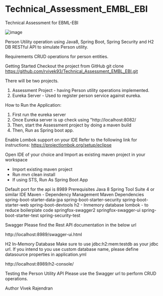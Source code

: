 # Technical_Assessment_EMBL_EBI
Technical Assessment for EBML-EBI

![image](https://user-images.githubusercontent.com/67907069/110125720-a55b2d00-7de9-11eb-85ae-ea73758acaab.png)


Person Utility operation using Java8, Spring Boot, Spring Security and H2 DB
RESTful API to simulate Person utility.

Requirements
CRUD operations for person entities.

Getting Started
Checkout the project from GitHub
git clone https://github.com/rvivek93/Technical_Assessment_EMBL_EBI.git

There will be two projects.
1. Assessment Project - having Person utility operations implemented.
2. Eureka Server - Used to register person service against eureka.

How to Run the Application:
1. First run the eureka server
2. Once Eureka server is up check using "http://localhost:8082/
3. Then, start the Assessment project by doing a maven build 
4. Then, Run as Spring boot app.

Enable Lombok support on your IDE
Refer to the following link for instructions:
https://projectlombok.org/setup/eclipse

Open IDE of your choice and Import as existing maven project in your workspace
- Import existing maven project
- Run mvn clean install
- If using STS, Run As Spring Boot App

Default port for the api is 8989
Prerequisites
Java 8
Spring Tool Suite 4 or similar IDE
Maven - Dependency Management
Maven Dependencies
spring-boot-starter-data-jpa
spring-boot-starter-security
spring-boot-starter-web
spring-boot-devtools
h2 - Inmemory database
lombok - to reduce boilerplate code
springfox-swagger2
springfox-swagger-ui
spring-boot-starter-test
spring-security-test

Swagger
Please find the Rest API documentation in the below url

http://localhost:8989/swagger-ui.html

H2 In-Memory Database
Make sure to use jdbc:h2:mem:testdb as your jdbc url. If you intend to you use custom database name, please define datasource properties in application.yml

http://localhost:8989/h2-console/

Testing the Person Utility API
Please use the Swagger url to perform CRUD operations.

Author
Vivek Rajendran
